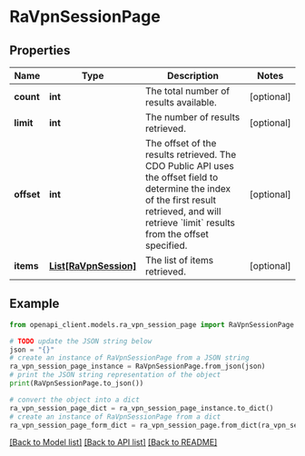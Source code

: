 # RaVpnSessionPage


## Properties

Name | Type | Description | Notes
------------ | ------------- | ------------- | -------------
**count** | **int** | The total number of results available. | [optional] 
**limit** | **int** | The number of results retrieved. | [optional] 
**offset** | **int** | The offset of the results retrieved. The CDO Public API uses the offset field to determine the index of the first result retrieved, and will retrieve &#x60;limit&#x60; results from the offset specified. | [optional] 
**items** | [**List[RaVpnSession]**](RaVpnSession.md) | The list of items retrieved. | [optional] 

## Example

```python
from openapi_client.models.ra_vpn_session_page import RaVpnSessionPage

# TODO update the JSON string below
json = "{}"
# create an instance of RaVpnSessionPage from a JSON string
ra_vpn_session_page_instance = RaVpnSessionPage.from_json(json)
# print the JSON string representation of the object
print(RaVpnSessionPage.to_json())

# convert the object into a dict
ra_vpn_session_page_dict = ra_vpn_session_page_instance.to_dict()
# create an instance of RaVpnSessionPage from a dict
ra_vpn_session_page_form_dict = ra_vpn_session_page.from_dict(ra_vpn_session_page_dict)
```
[[Back to Model list]](../README.md#documentation-for-models) [[Back to API list]](../README.md#documentation-for-api-endpoints) [[Back to README]](../README.md)


